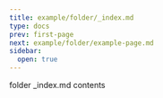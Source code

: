 ```yaml
---
title: example/folder/_index.md
type: docs
prev: first-page
next: example/folder/example-page.md
sidebar:
  open: true
---
```


folder _index.md contents